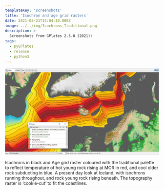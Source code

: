```yaml
---
templateKey: 'screenshots'
title: 'Isochron and age grid rasters'
date: 2021-08-21T15:04:10.000Z
image: ../../img/Isochrons_Traditional.png
description: >-
  Screenshots from GPlates 2.3.0 (2021):
tags:
  - pyGPlates
  - release
  - python3
---
```

![Isochron and age grid rasters](../../img/Isochrons_Traditional.png)

Isochrons in black and Age grid raster coloured with the traditional palette to reflect temperature of hot young rock rising at MOR in red, and cool older rock subducting in blue. A present day look at Iceland, with isochrons running throughout, and rock young rock rising beneath. The topography raster is ‘cookie-cut’ to fit the coastlines. 
